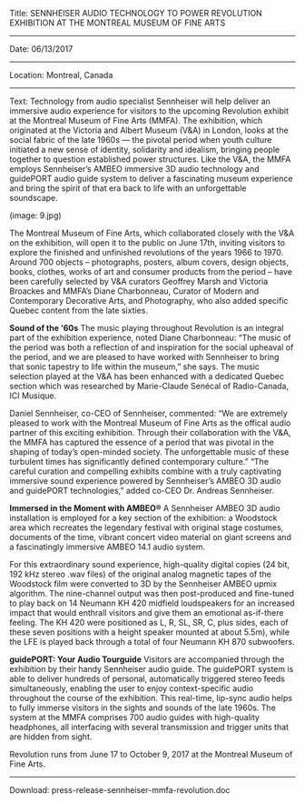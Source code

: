 ﻿Title: SENNHEISER AUDIO TECHNOLOGY TO POWER REVOLUTION EXHIBITION AT THE MONTREAL MUSEUM OF FINE ARTS

----

Date: 06/13/2017

----

Location: Montreal, Canada

----

Text: Technology from audio specialist Sennheiser will help deliver an immersive audio experience for visitors to the upcoming Revolution exhibit at the Montreal Museum of Fine Arts (MMFA). The exhibition, which originated at the Victoria and Albert Museum (V&A) in London, looks at the social fabric of the late 1960s — the pivotal period when youth culture initiated a new sense of identity, solidarity and idealism, bringing people together to question established power structures. Like the V&A, the MMFA employs Sennheiser’s AMBEO immersive 3D audio technology and guidePORT audio guide system to deliver a fascinating museum experience and bring the spirit of that era back to life with an unforgettable soundscape.

(image: 9.jpg)

The Montreal Museum of Fine Arts, which collaborated closely with the V&A on the exhibition, will open it to the public on June 17th, inviting visitors to explore the finished and unfinished revolutions of the years 1966 to 1970. Around 700 objects – photographs, posters, album covers, design objects, books, clothes, works of art and consumer products from the period – have been carefully selected by V&A curators Geoffrey Marsh and Victoria Broackes and MMFA’s Diane Charbonneau, Curator of Modern and Contemporary Decorative Arts, and Photography, who also added specific Quebec content from the late sixties.

**Sound of the ‘60s**
The music playing throughout Revolution is an integral part of the exhibition experience, noted Diane Charbonneau: “The music of the period was both a reflection of and inspiration for the social upheaval of the period, and we are pleased to have worked with Sennheiser to bring that sonic tapestry to life within the museum,” she says. The music selection played at the V&A has been enhanced with a dedicated Quebec section which was researched by Marie-Claude Senécal of Radio-Canada, ICI Musique.

Daniel Sennheiser, co-CEO of Sennheiser, commented: “We are extremely pleased to work with the Montreal Museum of Fine Arts as the offical audio partner of this exciting exhibition. Through their collaboration with the V&A, the MMFA has captured the essence of a period that was pivotal in the shaping of today’s open-minded society. The unforgettable music of these turbulent times has significantly defined contemporary culture.” “The careful curation and compelling exhibits combine with a truly captivating immersive sound experience powered by Sennheiser’s AMBEO 3D audio and guidePORT technologies,” added co-CEO Dr. Andreas Sennheiser.

**Immersed in the Moment with AMBEO®**
A Sennheiser AMBEO 3D audio installation is employed for a key section of the exhibition: a Woodstock area which recreates the legendary festival with original stage costumes, documents of the time, vibrant concert video material on giant screens and a fascinatingly immersive AMBEO 14.1 audio system.

For this extraordinary sound experience, high-quality digital copies (24 bit, 192 kHz stereo .wav files) of the original analog magnetic tapes of the Woodstock film were converted to 3D by the Sennheiser AMBEO upmix algorithm. The nine-channel output was then post-produced and fine-tuned to play back on 14 Neumann KH 420 midfield loudspeakers for an increased impact that would enthrall visitors and give them an emotional as-if-there feeling. The KH 420 were positioned as L, R, SL, SR, C, plus sides, each of these seven positions with a height speaker mounted at about 5.5m), while the LFE is played back through a total of four Neumann KH 870 subwoofers.

**guidePORT: Your Audio Tourguide**
Visitors are accompanied through the exhibition by their handy Sennheiser audio guide. The guidePORT system is able to deliver hundreds of personal, automatically triggered stereo feeds simultaneously, enabling the user to enjoy context-specific audio throughout the course of the exhibition. This real-time, lip-sync audio helps to fully immerse visitors in the sights and sounds of the late 1960s. The system at the MMFA comprises 700 audio guides with high-quality headphones, all interfacing with several transmission and trigger units that are hidden from sight.

Revolution runs from June 17 to October 9, 2017 at the Montreal Museum of Fine Arts.

----

Download: press-release-sennheiser-mmfa-revolution.doc
